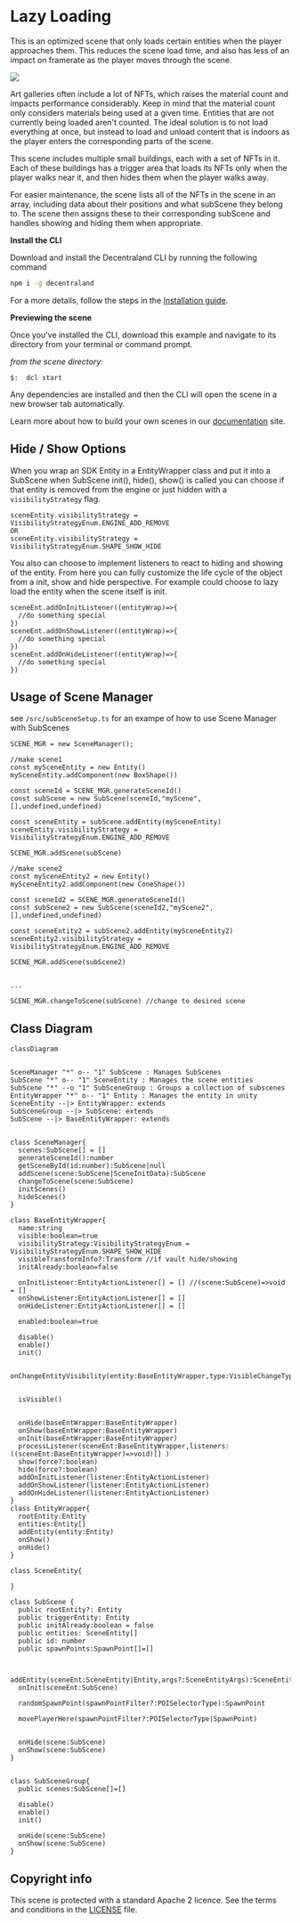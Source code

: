 # Lazy Loading

This is an optimized scene that only loads certain entities when the player approaches them. This reduces the scene load time, and also has less of an impact on framerate as the player moves through the scene.

![](screenshot/screenshot.gif)

Art galleries often include a lot of NFTs, which raises the material count and impacts performance considerably. Keep in mind that the material count only considers materials being used at a given time. Entities that are not currently being loaded aren't counted. The ideal solution is to not load everything at once, but instead to load and unload content that is indoors as the player enters the corresponding parts of the scene.

This scene includes multiple small buildings, each with a set of NFTs in it. Each of these buildings has a trigger area that loads its NFTs only when the player walks near it, and then hides them when the player walks away.

For easier maintenance, the scene lists all of the NFTs in the scene in an array, including data about their positions and what subScene they belong to. The scene then assigns these to their corresponding subScene and handles showing and hiding them when appropriate.

**Install the CLI**

Download and install the Decentraland CLI by running the following command

```bash
npm i -g decentraland
```

For a more details, follow the steps in the [Installation guide](https://docs.decentraland.org/documentation/installation-guide/).

**Previewing the scene**

Once you've installed the CLI, download this example and navigate to its directory from your terminal or command prompt.

_from the scene directory:_

```
$:  dcl start
```

Any dependencies are installed and then the CLI will open the scene in a new browser tab automatically.

Learn more about how to build your own scenes in our [documentation](https://docs.decentraland.org/) site.


## Hide / Show Options

When you wrap an SDK Entity in a EntityWrapper class and put it into a SubScene when SubScene init(), hide(), show() is called you can choose if that entity is removed from the engine or just hidden with a `visibilityStrategy` flag.

```
sceneEntity.visibilityStrategy = VisibilityStrategyEnum.ENGINE_ADD_REMOVE
OR
sceneEntity.visibilityStrategy = VisibilityStrategyEnum.SHAPE_SHOW_HIDE
```

You also can choose to implement listeners to react to hiding and showing of the entity.   From here you can fully customize the life cycle of the object from a init, show and hide perspective.  For example could choose to lazy load the entity when the scene itself is init.

```
sceneEnt.addOnInitListener((entityWrap)=>{
  //do something special
})
sceneEnt.addOnShowListener((entityWrap)=>{
  //do something special
}) 
sceneEnt.addOnHideListener((entityWrap)=>{
  //do something special
})
```



## Usage of Scene Manager

see `/src/subSceneSetup.ts` for an exampe of how to use Scene Manager with SubScenes

```
SCENE_MGR = new SceneManager(); 

//make scene1
const mySceneEntity = new Entity()
mySceneEntity.addComponent(new BoxShape())

const sceneId = SCENE_MGR.generateSceneId()
const subScene = new SubScene(sceneId,"myScene",[],undefined,undefined)

const sceneEntity = subScene.addEntity(mySceneEntity) 
sceneEntity.visibilityStrategy = VisibilityStrategyEnum.ENGINE_ADD_REMOVE

SCENE_MGR.addScene(subScene)

//make scene2
const mySceneEntity2 = new Entity()
mySceneEntity2.addComponent(new ConeShape())

const sceneId2 = SCENE_MGR.generateSceneId()
const subScene2 = new SubScene(sceneId2,"myScene2",[],undefined,undefined)

const sceneEntity2 = subScene2.addEntity(mySceneEntity2) 
sceneEntity2.visibilityStrategy = VisibilityStrategyEnum.ENGINE_ADD_REMOVE

SCENE_MGR.addScene(subScene2)


...

SCENE_MGR.changeToScene(subScene) //change to desired scene

```

## Class Diagram


```mermaid
classDiagram


SceneManager "*" o-- "1" SubScene : Manages SubScenes
SubScene "*" o-- "1" SceneEntity : Manages the scene entities
SubScene "*" --o "1" SubSceneGroup : Groups a collection of subscenes
EntityWrapper "*" o-- "1" Entity : Manages the entity in unity
SceneEntity --|> EntityWrapper: extends
SubSceneGroup --|> SubScene: extends
SubScene --|> BaseEntityWrapper: extends


class SceneManager{
  scenes:SubScene[] = [] 
  generateSceneId():number
  getSceneById(id:number):SubScene|null
  addScene(scene:SubScene|SceneInitData):SubScene
  changeToScene(scene:SubScene)
  initScenes()
  hideScenes()
}

class BaseEntityWrapper{
  name:string 
  visible:boolean=true
  visibilityStrategy:VisibilityStrategyEnum = VisibilityStrategyEnum.SHAPE_SHOW_HIDE
  visibleTransformInfo?:Transform //if vault hide/showing
  initAlready:boolean=false

  onInitListener:EntityActionListener[] = [] //(scene:SubScene)=>void = []
  onShowListener:EntityActionListener[] = []
  onHideListener:EntityActionListener[] = []

  enabled:boolean=true
  
  disable()
  enable()
  init()
   
  onChangeEntityVisibility(entity:BaseEntityWrapper,type:VisibleChangeType)
  

  isVisible()


  onHide(baseEntWrapper:BaseEntityWrapper)
  onShow(baseEntWrapper:BaseEntityWrapper)
  onInit(baseEntWrapper:BaseEntityWrapper)
  processListener(sceneEnt:BaseEntityWrapper,listeners:((sceneEnt:BaseEntityWrapper)=>void)[] )
  show(force?:boolean) 
  hide(force?:boolean) 
  addOnInitListener(listener:EntityActionListener)
  addOnShowListener(listener:EntityActionListener)
  addOnHideListener(listener:EntityActionListener)
}
class EntityWrapper{
  rootEntity:Entity
  entities:Entity[]
  addEntity(entity:Entity)
  onShow()
  onHide()
}

class SceneEntity{
  
}

class SubScene {
  public rootEntity?: Entity 
  public triggerEntity: Entity
  public initAlready:boolean = false
  public entities: SceneEntity[]
  public id: number
  public spawnPoints:SpawnPoint[]=[]
  
 
  addEntity(sceneEnt:SceneEntity|Entity,args?:SceneEntityArgs):SceneEntity
  onInit(sceneEnt:SubScene)

  randomSpawnPoint(spawnPointFilter?:POISelectorType):SpawnPoint

  movePlayerHere(spawnPointFilter?:POISelectorType|SpawnPoint)
  
  
  onHide(scene:SubScene)
  onShow(scene:SubScene)
}


class SubSceneGroup{
  public scenes:SubScene[]=[]

  disable()
  enable()
  init()

  onHide(scene:SubScene)
  onShow(scene:SubScene)
}

```

## Copyright info

This scene is protected with a standard Apache 2 licence. See the terms and conditions in the [LICENSE](/LICENSE) file.
